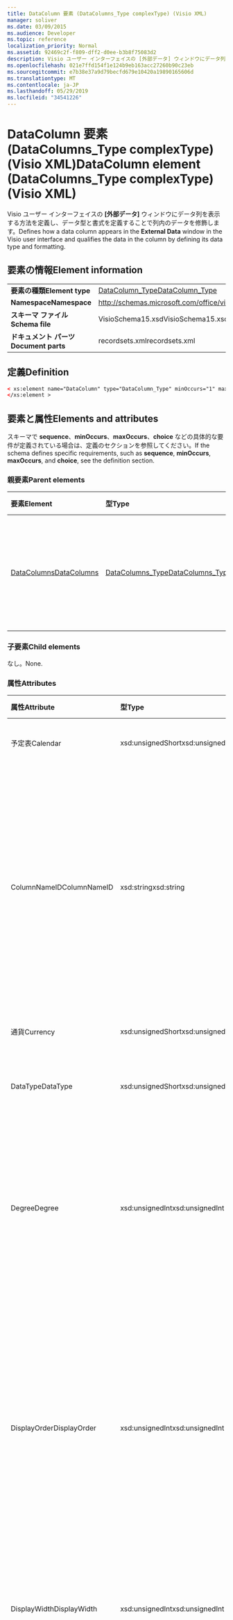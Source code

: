 ```yaml
---
title: DataColumn 要素 (DataColumns_Type complexType) (Visio XML)
manager: soliver
ms.date: 03/09/2015
ms.audience: Developer
ms.topic: reference
localization_priority: Normal
ms.assetid: 92469c2f-f809-dff2-d0ee-b3b8f75083d2
description: Visio ユーザー インターフェイスの [外部データ] ウィンドウにデータ列を表示する方法を定義し、データ型と書式を定義することで列内のデータを修飾します。
ms.openlocfilehash: 021e7ffd154f1e124b9eb163acc27260b90c23eb
ms.sourcegitcommit: e7b38e37a9d79becfd679e10420a19890165606d
ms.translationtype: MT
ms.contentlocale: ja-JP
ms.lasthandoff: 05/29/2019
ms.locfileid: "34541226"
---
```

# <a name="datacolumn-element-datacolumns_type-complextype-visio-xml"></a><span data-ttu-id="5eccb-103">DataColumn 要素 (DataColumns_Type complexType) (Visio XML)</span><span class="sxs-lookup"><span data-stu-id="5eccb-103">DataColumn element (DataColumns_Type complexType) (Visio XML)</span></span>

<span data-ttu-id="5eccb-104">Visio ユーザー インターフェイスの **[外部データ]** ウィンドウにデータ列を表示する方法を定義し、データ型と書式を定義することで列内のデータを修飾します。</span><span class="sxs-lookup"><span data-stu-id="5eccb-104">Defines how a data column appears in the **External Data** window in the Visio user interface and qualifies the data in the column by defining its data type and formatting.</span></span> 
  
## <a name="element-information"></a><span data-ttu-id="5eccb-105">要素の情報</span><span class="sxs-lookup"><span data-stu-id="5eccb-105">Element information</span></span>

|||
|:-----|:-----|
|<span data-ttu-id="5eccb-106">**要素の種類**</span><span class="sxs-lookup"><span data-stu-id="5eccb-106">**Element type**</span></span> <br/> |[<span data-ttu-id="5eccb-107">DataColumn_Type</span><span class="sxs-lookup"><span data-stu-id="5eccb-107">DataColumn_Type</span></span>](datacolumn_type-complextypevisio-xml.md) <br/> |
|<span data-ttu-id="5eccb-108">**Namespace**</span><span class="sxs-lookup"><span data-stu-id="5eccb-108">**Namespace**</span></span> <br/> |http://schemas.microsoft.com/office/visio/2012/main  <br/> |
|<span data-ttu-id="5eccb-109">**スキーマ ファイル**</span><span class="sxs-lookup"><span data-stu-id="5eccb-109">**Schema file**</span></span> <br/> |<span data-ttu-id="5eccb-110">VisioSchema15.xsd</span><span class="sxs-lookup"><span data-stu-id="5eccb-110">VisioSchema15.xsd</span></span>  <br/> |
|<span data-ttu-id="5eccb-111">**ドキュメント パーツ**</span><span class="sxs-lookup"><span data-stu-id="5eccb-111">**Document parts**</span></span> <br/> |<span data-ttu-id="5eccb-112">recordsets.xml</span><span class="sxs-lookup"><span data-stu-id="5eccb-112">recordsets.xml</span></span>  <br/> |
   
## <a name="definition"></a><span data-ttu-id="5eccb-113">定義</span><span class="sxs-lookup"><span data-stu-id="5eccb-113">Definition</span></span>

```XML
< xs:element name="DataColumn" type="DataColumn_Type" minOccurs="1" maxOccurs="unbounded" >
</xs:element >
```

## <a name="elements-and-attributes"></a><span data-ttu-id="5eccb-114">要素と属性</span><span class="sxs-lookup"><span data-stu-id="5eccb-114">Elements and attributes</span></span>

<span data-ttu-id="5eccb-115">スキーマで **sequence**、**minOccurs**、**maxOccurs**、**choice** などの具体的な要件が定義されている場合は、定義のセクションを参照してください。</span><span class="sxs-lookup"><span data-stu-id="5eccb-115">If the schema defines specific requirements, such as **sequence**, **minOccurs**, **maxOccurs**, and **choice**, see the definition section.</span></span> 
  
### <a name="parent-elements"></a><span data-ttu-id="5eccb-116">親要素</span><span class="sxs-lookup"><span data-stu-id="5eccb-116">Parent elements</span></span>

|<span data-ttu-id="5eccb-117">**要素**</span><span class="sxs-lookup"><span data-stu-id="5eccb-117">**Element**</span></span>|<span data-ttu-id="5eccb-118">**型**</span><span class="sxs-lookup"><span data-stu-id="5eccb-118">**Type**</span></span>|<span data-ttu-id="5eccb-119">**説明**</span><span class="sxs-lookup"><span data-stu-id="5eccb-119">**Description**</span></span>|
|:-----|:-----|:-----|
|[<span data-ttu-id="5eccb-120">DataColumns</span><span class="sxs-lookup"><span data-stu-id="5eccb-120">DataColumns</span></span>](datacolumns-element-datarecordset_type-complextypevisio-xml.md) <br/> |[<span data-ttu-id="5eccb-121">DataColumns_Type</span><span class="sxs-lookup"><span data-stu-id="5eccb-121">DataColumns_Type</span></span>](datacolumns_type-complextypevisio-xml.md) <br/> |<span data-ttu-id="5eccb-122">データ レコードセット内のすべての **DataColumn** 要素を格納します。</span><span class="sxs-lookup"><span data-stu-id="5eccb-122">Contains all the **DataColumn** elements in a data recordset.</span></span>  <br/> |
   
### <a name="child-elements"></a><span data-ttu-id="5eccb-123">子要素</span><span class="sxs-lookup"><span data-stu-id="5eccb-123">Child elements</span></span>

<span data-ttu-id="5eccb-124">なし。</span><span class="sxs-lookup"><span data-stu-id="5eccb-124">None.</span></span>
  
### <a name="attributes"></a><span data-ttu-id="5eccb-125">属性</span><span class="sxs-lookup"><span data-stu-id="5eccb-125">Attributes</span></span>

|<span data-ttu-id="5eccb-126">**属性**</span><span class="sxs-lookup"><span data-stu-id="5eccb-126">**Attribute**</span></span>|<span data-ttu-id="5eccb-127">**型**</span><span class="sxs-lookup"><span data-stu-id="5eccb-127">**Type**</span></span>|<span data-ttu-id="5eccb-128">**必須**</span><span class="sxs-lookup"><span data-stu-id="5eccb-128">**Required**</span></span>|<span data-ttu-id="5eccb-129">**説明**</span><span class="sxs-lookup"><span data-stu-id="5eccb-129">**Description**</span></span>|<span data-ttu-id="5eccb-130">**可能な値**</span><span class="sxs-lookup"><span data-stu-id="5eccb-130">**Possible values**</span></span>|
|:-----|:-----|:-----|:-----|:-----|
|<span data-ttu-id="5eccb-131">予定表</span><span class="sxs-lookup"><span data-stu-id="5eccb-131">Calendar</span></span>  <br/> |<span data-ttu-id="5eccb-132">xsd:unsignedShort</span><span class="sxs-lookup"><span data-stu-id="5eccb-132">xsd:unsignedShort</span></span>  <br/> |<span data-ttu-id="5eccb-133">省略可能</span><span class="sxs-lookup"><span data-stu-id="5eccb-133">optional</span></span>  <br/> |<span data-ttu-id="5eccb-134">データ列の予定表 ID。</span><span class="sxs-lookup"><span data-stu-id="5eccb-134">Calendar ID of the data column.</span></span>  <br/> |<span data-ttu-id="5eccb-135">xsd:unsignedShort 型の値。</span><span class="sxs-lookup"><span data-stu-id="5eccb-135">Values of the xsd:unsignedShort type.</span></span>  <br/> |
|<span data-ttu-id="5eccb-136">ColumnNameID</span><span class="sxs-lookup"><span data-stu-id="5eccb-136">ColumnNameID</span></span>  <br/> |<span data-ttu-id="5eccb-137">xsd:string</span><span class="sxs-lookup"><span data-stu-id="5eccb-137">xsd:string</span></span>  <br/> |<span data-ttu-id="5eccb-138">必須</span><span class="sxs-lookup"><span data-stu-id="5eccb-138">required</span></span>  <br/> |<span data-ttu-id="5eccb-139">データ列の外部名。</span><span class="sxs-lookup"><span data-stu-id="5eccb-139">External name of the data column.</span></span> <span data-ttu-id="5eccb-140">[外部データ] ウィンドウの見出しとデータ グラフィックスのラベルに表示されます。</span><span class="sxs-lookup"><span data-stu-id="5eccb-140">Appears in the headings in the **External Data** window and in labels in data graphics.</span></span>  <br/> |<span data-ttu-id="5eccb-141">xsd:string 型の値。</span><span class="sxs-lookup"><span data-stu-id="5eccb-141">Values of the xsd:string type.</span></span>  <br/> |
|<span data-ttu-id="5eccb-142">通貨</span><span class="sxs-lookup"><span data-stu-id="5eccb-142">Currency</span></span>  <br/> |<span data-ttu-id="5eccb-143">xsd:unsignedShort</span><span class="sxs-lookup"><span data-stu-id="5eccb-143">xsd:unsignedShort</span></span>  <br/> |<span data-ttu-id="5eccb-144">省略可能</span><span class="sxs-lookup"><span data-stu-id="5eccb-144">optional</span></span>  <br/> |<span data-ttu-id="5eccb-145">データ列の通貨 ID。</span><span class="sxs-lookup"><span data-stu-id="5eccb-145">Currency ID of the data column.</span></span>  <br/> |<span data-ttu-id="5eccb-146">xsd:unsignedShort 型の値。</span><span class="sxs-lookup"><span data-stu-id="5eccb-146">Values of the xsd:unsignedShort type.</span></span>  <br/> |
|<span data-ttu-id="5eccb-147">DataType</span><span class="sxs-lookup"><span data-stu-id="5eccb-147">DataType</span></span>  <br/> |<span data-ttu-id="5eccb-148">xsd:unsignedShort</span><span class="sxs-lookup"><span data-stu-id="5eccb-148">xsd:unsignedShort</span></span>  <br/> |<span data-ttu-id="5eccb-149">省略可能</span><span class="sxs-lookup"><span data-stu-id="5eccb-149">optional</span></span>  <br/> |<span data-ttu-id="5eccb-150">データ列のデータの種類。</span><span class="sxs-lookup"><span data-stu-id="5eccb-150">Type of the data in the data column.</span></span>  <br/> |<span data-ttu-id="5eccb-151">xsd:unsignedShort 型の値。</span><span class="sxs-lookup"><span data-stu-id="5eccb-151">Values of the xsd:unsignedShort type.</span></span>  <br/> |
|<span data-ttu-id="5eccb-152">Degree</span><span class="sxs-lookup"><span data-stu-id="5eccb-152">Degree</span></span>  <br/> |<span data-ttu-id="5eccb-153">xsd:unsignedInt</span><span class="sxs-lookup"><span data-stu-id="5eccb-153">xsd:unsignedInt</span></span>  <br/> |<span data-ttu-id="5eccb-154">省略可能</span><span class="sxs-lookup"><span data-stu-id="5eccb-154">optional</span></span>  <br/> |<span data-ttu-id="5eccb-155">単位の次数 (乗数) を指定します (二乗、立方体など)。</span><span class="sxs-lookup"><span data-stu-id="5eccb-155">Specifies the degree (power) of the units, for example squared, or cubed.</span></span> <span data-ttu-id="5eccb-156">既定値 (属性が存在しない) は 1 です。</span><span class="sxs-lookup"><span data-stu-id="5eccb-156">The default (attribute absent) is 1.</span></span>  <br/> |<span data-ttu-id="5eccb-157">xsd:unsignedInt 型の値。</span><span class="sxs-lookup"><span data-stu-id="5eccb-157">Values of the xsd:unsignedInt type.</span></span>  <br/> |
|<span data-ttu-id="5eccb-158">DisplayOrder</span><span class="sxs-lookup"><span data-stu-id="5eccb-158">DisplayOrder</span></span>  <br/> |<span data-ttu-id="5eccb-159">xsd:unsignedInt</span><span class="sxs-lookup"><span data-stu-id="5eccb-159">xsd:unsignedInt</span></span>  <br/> |<span data-ttu-id="5eccb-160">省略可能</span><span class="sxs-lookup"><span data-stu-id="5eccb-160">optional</span></span>  <br/> |<span data-ttu-id="5eccb-161">[外部データ] ウィンドウのデータ列の表示位置を、最も左の列 (0) から最も右の列 (最大の値) に定義します。</span><span class="sxs-lookup"><span data-stu-id="5eccb-161">Defines the display position of the data column in the **External Data** window, from the left-most column (0) to the right-most column (largest value).</span></span>  <br/> |<span data-ttu-id="5eccb-162">xsd:unsignedInt 型の値。</span><span class="sxs-lookup"><span data-stu-id="5eccb-162">Values of the xsd:unsignedInt type.</span></span>  <br/> |
|<span data-ttu-id="5eccb-163">DisplayWidth</span><span class="sxs-lookup"><span data-stu-id="5eccb-163">DisplayWidth</span></span>  <br/> |<span data-ttu-id="5eccb-164">xsd:unsignedInt</span><span class="sxs-lookup"><span data-stu-id="5eccb-164">xsd:unsignedInt</span></span>  <br/> |<span data-ttu-id="5eccb-165">省略可能</span><span class="sxs-lookup"><span data-stu-id="5eccb-165">optional</span></span>  <br/> |<span data-ttu-id="5eccb-166">[外部データ] ウィンドウのデータ **列の幅** 。</span><span class="sxs-lookup"><span data-stu-id="5eccb-166">Width of the data column in the **External Data** window.</span></span>  <br/> |<span data-ttu-id="5eccb-167">xsd:unsignedInt 型の値。</span><span class="sxs-lookup"><span data-stu-id="5eccb-167">Values of the xsd:unsignedInt type.</span></span>  <br/> |
|<span data-ttu-id="5eccb-168">ハイパーリンク</span><span class="sxs-lookup"><span data-stu-id="5eccb-168">Hyperlink</span></span>  <br/> |<span data-ttu-id="5eccb-169">xsd:boolean</span><span class="sxs-lookup"><span data-stu-id="5eccb-169">xsd:boolean</span></span>  <br/> |<span data-ttu-id="5eccb-170">省略可能</span><span class="sxs-lookup"><span data-stu-id="5eccb-170">optional</span></span>  <br/> |<span data-ttu-id="5eccb-171">データ列がデータにリンクされている図形にハイパーリンクを作成するかどうかを指定します。</span><span class="sxs-lookup"><span data-stu-id="5eccb-171">Whether the data column creates a hyperlink in a shape when the shape is linked to data.</span></span>  <br/> |<span data-ttu-id="5eccb-172">xsd:boolean 型の値。</span><span class="sxs-lookup"><span data-stu-id="5eccb-172">Values of the xsd:boolean type.</span></span>  <br/> |
|<span data-ttu-id="5eccb-173">ラベル</span><span class="sxs-lookup"><span data-stu-id="5eccb-173">Label</span></span>  <br/> |<span data-ttu-id="5eccb-174">xsd:string</span><span class="sxs-lookup"><span data-stu-id="5eccb-174">xsd:string</span></span>  <br/> |<span data-ttu-id="5eccb-175">必須</span><span class="sxs-lookup"><span data-stu-id="5eccb-175">required</span></span>  <br/> |<span data-ttu-id="5eccb-176">データ列のラベル。</span><span class="sxs-lookup"><span data-stu-id="5eccb-176">Label of the data column.</span></span>  <br/> |<span data-ttu-id="5eccb-177">xsd:string 型の値。</span><span class="sxs-lookup"><span data-stu-id="5eccb-177">Values of the xsd:string type.</span></span>  <br/> |
|<span data-ttu-id="5eccb-178">LangID</span><span class="sxs-lookup"><span data-stu-id="5eccb-178">LangID</span></span>  <br/> |<span data-ttu-id="5eccb-179">xsd:unsignedInt</span><span class="sxs-lookup"><span data-stu-id="5eccb-179">xsd:unsignedInt</span></span>  <br/> |<span data-ttu-id="5eccb-180">省略可能</span><span class="sxs-lookup"><span data-stu-id="5eccb-180">optional</span></span>  <br/> |<span data-ttu-id="5eccb-181">データ列の言語 ID。</span><span class="sxs-lookup"><span data-stu-id="5eccb-181">The language ID of the data column.</span></span>  <br/> |<span data-ttu-id="5eccb-182">xsd:unsignedInt 型の値。</span><span class="sxs-lookup"><span data-stu-id="5eccb-182">Values of the xsd:unsignedInt type.</span></span>  <br/> |
|<span data-ttu-id="5eccb-183">マッピングされた</span><span class="sxs-lookup"><span data-stu-id="5eccb-183">Mapped</span></span>  <br/> |<span data-ttu-id="5eccb-184">xsd:boolean</span><span class="sxs-lookup"><span data-stu-id="5eccb-184">xsd:boolean</span></span>  <br/> |<span data-ttu-id="5eccb-185">省略可能</span><span class="sxs-lookup"><span data-stu-id="5eccb-185">optional</span></span>  <br/> |<span data-ttu-id="5eccb-186">[外部データ] ウィンドウに列を表示するかどうかを **指定** します。</span><span class="sxs-lookup"><span data-stu-id="5eccb-186">Specifies whether the column is visible in the **External Data** window.</span></span> <span data-ttu-id="5eccb-187">列を表示するには True (1) を指定します。列が表示されない場合は False (0) です。</span><span class="sxs-lookup"><span data-stu-id="5eccb-187">True (1) for the column to be visible; False (0) for the column not to be visible.</span></span> <span data-ttu-id="5eccb-188">列を表示するには、既定の (属性が存在しません)。</span><span class="sxs-lookup"><span data-stu-id="5eccb-188">The default (attribute absent) is for the column to be visible.</span></span>  <br/> |<span data-ttu-id="5eccb-189">xsd:boolean 型の値。</span><span class="sxs-lookup"><span data-stu-id="5eccb-189">Values of the xsd:boolean type.</span></span>  <br/> |
|<span data-ttu-id="5eccb-190">名前</span><span class="sxs-lookup"><span data-stu-id="5eccb-190">Name</span></span>  <br/> |<span data-ttu-id="5eccb-191">xsd:string</span><span class="sxs-lookup"><span data-stu-id="5eccb-191">xsd:string</span></span>  <br/> |<span data-ttu-id="5eccb-192">必須</span><span class="sxs-lookup"><span data-stu-id="5eccb-192">required</span></span>  <br/> |<span data-ttu-id="5eccb-193">データ列の内部名。</span><span class="sxs-lookup"><span data-stu-id="5eccb-193">Internal name of the data column.</span></span> <span data-ttu-id="5eccb-194">図形がデータ行にリンクされているときに図形に追加される図形データ項目 (カスタム プロパティ) の行名として使用されます。</span><span class="sxs-lookup"><span data-stu-id="5eccb-194">Used as the row name for the shape-data item (custom property) added to a shape when the shape is linked to a data row.</span></span>  <br/> |<span data-ttu-id="5eccb-195">xsd:string 型の値。</span><span class="sxs-lookup"><span data-stu-id="5eccb-195">Values of the xsd:string type.</span></span>  <br/> |
|<span data-ttu-id="5eccb-196">OrigLabel</span><span class="sxs-lookup"><span data-stu-id="5eccb-196">OrigLabel</span></span>  <br/> |<span data-ttu-id="5eccb-197">xsd:string</span><span class="sxs-lookup"><span data-stu-id="5eccb-197">xsd:string</span></span>  <br/> |<span data-ttu-id="5eccb-198">省略可能</span><span class="sxs-lookup"><span data-stu-id="5eccb-198">optional</span></span>  <br/> |<span data-ttu-id="5eccb-199">基になる ADO インターフェイスVisioに返される列ラベル。</span><span class="sxs-lookup"><span data-stu-id="5eccb-199">Column label returned to Visio by the underlying ADO interface.</span></span>  <br/> |<span data-ttu-id="5eccb-200">xsd:string 型の値。</span><span class="sxs-lookup"><span data-stu-id="5eccb-200">Values of the xsd:string type.</span></span>  <br/> |
|<span data-ttu-id="5eccb-201">UnitType</span><span class="sxs-lookup"><span data-stu-id="5eccb-201">UnitType</span></span>  <br/> |<span data-ttu-id="5eccb-202">xsd:string</span><span class="sxs-lookup"><span data-stu-id="5eccb-202">xsd:string</span></span>  <br/> |<span data-ttu-id="5eccb-203">省略可能</span><span class="sxs-lookup"><span data-stu-id="5eccb-203">optional</span></span>  <br/> |<span data-ttu-id="5eccb-204">データ列内のデータの単位の種類。</span><span class="sxs-lookup"><span data-stu-id="5eccb-204">Unit type of the data in the data column.</span></span>  <br/> |<span data-ttu-id="5eccb-205">xsd:string 型の値。</span><span class="sxs-lookup"><span data-stu-id="5eccb-205">Values of the xsd:string type.</span></span>  <br/> |
   

